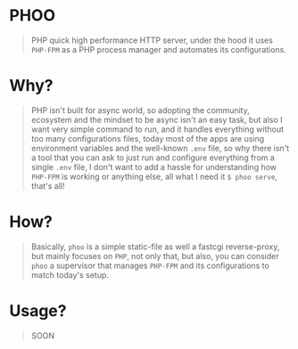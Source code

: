 PHOO
====
> PHP quick high performance HTTP server, 
> under the hood it uses `PHP-FPM` as a PHP process manager and automates its configurations.

Why?
===
> PHP isn't built for async world, so adopting the community, ecosystem and the mindset 
> to be async isn't an easy task,
> but also I want very simple command to run, and it handles everything without too many configurations files,
> today most of the apps are using environment variables and the well-known `.env` file, so why there isn't a tool
> that you can ask to just run and configure everything from a single `.env` file, I don't want to add a hassle for understanding
> how `PHP-FPM` is working or anything else, all what I need it `$ phoo serve`, that's all!

How?
====
> Basically, `phoo` is a simple static-file as well a fastcgi reverse-proxy, but mainly focuses on `PHP`, not only that,
> but also, you can consider `phoo` a supervisor that manages `PHP-FPM` and its configurations to match today's setup.

Usage?
======
> SOON